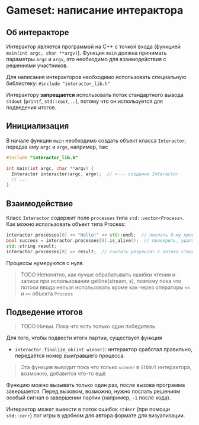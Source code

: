 # Gameset: написание интерактора

## Об интеракторе
Интерактор является программой на C++ с точкой входа (функцией `main(int argc, char **argv)`). Функция `main` должна принимать параметры `argc` и `argv`, это необходимо для взаимодействия с решениями участников.

Для написания интеракторов необходимо использовать специальную библиотеку: `#include "interactor_lib.h"`

Интерактору **запрещается** использовать поток стандартного вывода `stdout` (`printf`, `std::cout`, ...), потому что он используется для подведения итогов.

## Инициализация
В начале функции `main` необходимо создать объект класса `Interactor`, передав ему `argc` и `argv`, например, так:

```c++
#include "interactor_lib.h"

int main(int argc, char **argv) {
  Interactor interactor(argc, argv);  // <--- создание Interactor
  // ...
}
```

## Взаимодействие
Класс `Interactor` содержит поле `processes` типа `std::vector<Process>`. Как можно использовать объект типа Process:

```c++
interactor.processes[0] << "Hello!" << std::endl;  // послать 0-му процессу строку "Hello" на стандартный ввод
bool success = interactor.processes[0].is_alive();  // проверить, удалась ли запись или процесс решения остановлен
std::string result;
interactor.processes[0] >> result;  // считать результат с потока стандартного вывода 0-го процесса
```

Процессы нумеруются с нуля.

> TODO Непонятно, как лучше обрабатывать ошибки чтения и записи при использовании getline(stream, s), поэтому пока что потоки ввода нельзя использовать кроме как через операторы `<<` и `>>` объекта `Process`

## Подведение итогов
> TODO Ничьи. Пока что есть только один победитель

Для того, чтобы подвести итоги партии, существует функция
- `interactor.finalize_ok(int winner)`: интерактор сработал правильно, передаётся номер выигравшего процесса.

> Эта функция выводит пока что только `winner` в `STDOUT` интерактора, возможно, добавится что-то ещё

Функцию можно вызывать только один раз, после вызова программа завершается. Перед вызовом, возможно, нужно послать решениям особый сигнал о завершении партии (например, `-1` после хода).

Интерактор может вывести в поток ошибок `stderr` (при помощи `std::cerr`) лог игры в удобном для автора формате для визуализации.

